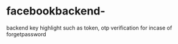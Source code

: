# facebookbackend-
backend key highlight such as token, otp verification for incase of forgetpassword <br>
